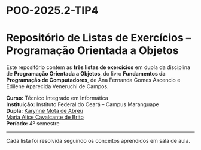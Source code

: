 # POO-2025.2-TIP4

# Repositório de Listas de Exercícios – Programação Orientada a Objetos

Este repositório contém as **três listas de exercícios** em dupla da disciplina de **Programação Orientada a Objetos**, do livro **Fundamentos da Programação de Computadores**, de Ana Fernanda Gomes Ascencio e Edilene Aparecida Veneruchi de Campos.

**Curso:** Técnico Integrado em Informática  
**Instituição:** Instituto Federal do Ceará – Campus Maranguape  
**Dupla:** [Karynne Mota de Abreu](https://github.com/Karyn-Mota)  
[Maria Alice Cavalcante de Brito](https://github.com/alicecavalcante)  
**Período:** 4º semestre

---

Cada lista foi resolvida seguindo os conceitos aprendidos em sala de aula.
